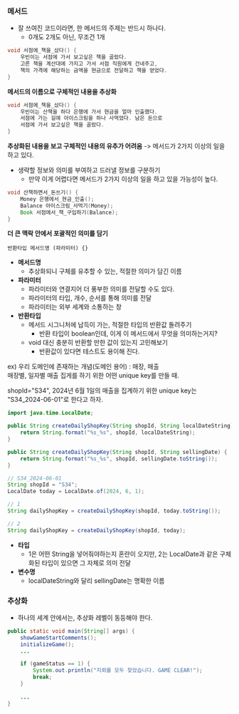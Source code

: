 ### 메서드
* 잘 쓰여진 코드이라면, 한 메서드의 주제는 반드시 하나다.
  * 0개도 2개도 아닌, 무조건 1개

```java
void 서점에_책을_샀다() {
    우빈이는 서점에 가서 보고싶은 책을 골랐다.
    고른 책을 계산대에 가지고 가서 서점 직원에게 건네주고,
    책의 가격에 해당하는 금액을 현금으로 전달하고 책을 얻었다.
}
```  

**메서드의 이름으로 구체적인 내용을 추상화**

```java
void 서점에_책을_샀다() {
    우빈이는 산책을 하다 은행에 가서 현금을 얼마 인출했다.  
    서점에 가는 길에 아이스크림을 하나 사먹었다. 남은 돈으로  
    서점에 가서 보고싶은 책을 골랐다.
}
```  

**추상화된 내용을 보고 구체적인 내용의 유추가 어려움** -> 메서드가 2가지 이상의 일을 하고 있다.

* 생략할 정보와 의미를 부여하고 드러낼 정보를 구분하기
  * 만약 이게 어렵다면 메서드가 2가지 이상의 일을 하고 있을 가능성이 높다.

```java
void 산책하면서_돈쓰기() {
    Money 은행에서_현금_인출();
    Balance 아이스크림_사먹기(Money);
    Book 서점에서_책_구입하기(Balance);
}
```

**더 큰 맥락 안에서 포괄적인 의미를 담기**

`반환타입 메서드명 (파라미터) {}`
* **메서드명**
  * 추상화되니 구체를 유추할 수 있는, 적절한 의미가 담긴 이름
* **파라미터**
  * 파라미터와 연결지어 더 풍부한 의미를 전달할 수도 있다. 
  * 파라미터의 타입, 개수, 순서를 통해 의미를 전달 
  * 파라미터는 외부 세계와 소통하는 창
* **반환타입**
  * 메서드 시그니처에 납득이 가는, 적절한 타입의 반환값 돌려주기 
    * 반환 타입이 boolean인데, 이게 이 메서드에서 무엇을 의미하는거지?  
  * void 대신 충분히 반환할 만한 값이 있는지 고민해보기
    * 반환값이 있다면 테스트도 용이해 진다.

ex) 우리 도메인에 존재하는 개념(도메인 용어) : 매장, 매출  
매장별, 일자별 매출 집게를 하기 위한 어떤 unique key를 만들 때.

shopId="S34", 2024년 6월 1일의 매출을 집계하기 위한 unique key는 "S34_2024-06-01"로 한다고 하자.

```java
import java.time.LocalDate;

public String createDailyShopKey(String shopId, String localDateString) {
    return String.format("%s_%s", shopId, localDateString);
}

public String createDailyShopKey(String shopId, String sellingDate) {
    return String.format("%s_%s", shopId, sellingDate.toString());
}

// S34_2024-06-01
String shopId = "S34";
LocalDate today = LocalDate.of(2024, 6, 1);

// 1
String dailyShopKey = createDailyShopKey(shopId, today.toString());

// 2
String dailyShopKey = createDailyShopKey(shopId, today);
```

* **타입**
  * 1은 어떤 String을 넣어줘야하는지 혼란이 오지만, 2는 LocalDate과 같은 구체화된 타입이 있으면 그 자체로 의미 전달
* **변수명**
  * localDateString와 달리 sellingDate는 명확한 이름

### 추상화
* 하나의 세계 안에서는, 추상화 레벨이 동등해야 한다.

```java
public static void main(String[] args) {
    showGameStartComments();
    initializeGame();
    ...

    if (gameStatus == 1) {
        System.out.println("지뢰를 모두 찾았습니다. GAME CLEAR!");
        break;
    }
    
    ...
}
```
